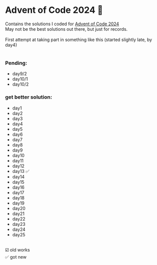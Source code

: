 # Advent of Code 2024 🎄
Contains the solutions I coded for [Advent of Code 2024](https://adventofcode.com/2024)<br>
May not be the best solutions out there, but just for records.<br><br>
First attempt at taking part in something like this (started slightly late, by day4)
<br><br>

### Pending:
- day9/2
- day10/1
- day10/2

### get better solution:
- day1 
- day2 
- day3 
- day4 
- day5 
- day6 
- day7 
- day8 
- day9 
- day10 
- day11 
- day12 
- day13 ✅
- day14 
- day15 
- day16 
- day17 
- day18 
- day19 
- day20 
- day21 
- day22 
- day23 
- day24 
- day25
<br>
☑️ old works<br>
✅ got new
